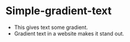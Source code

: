 # Simple-gradient-text

* This gives text some gradient.
* Gradient text in a website makes it stand out.


